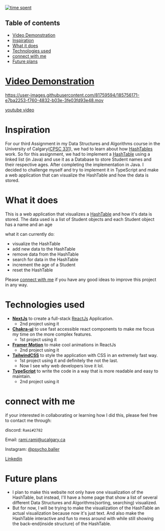 [![time spent](https://wakatime.com/badge/user/33addb7e-f5e6-470b-a55b-0a8babc62ebb/project/b4387a1e-0164-4bec-bd52-235384399c34.svg)](https://wakatime.com/badge/user/33addb7e-f5e6-470b-a55b-0a8babc62ebb/project/b4387a1e-0164-4bec-bd52-235384399c34)
<!-- ![AppVeyor](https://img.shields.io/appveyor/build/psycho-baller/knock-knock-v2?style=flat-square) -->


## Table of contents

* [Video Demonstration](#video-demonstration)
* [Inspiration](#inspiration)
* [What it does](#what-it-does)
* [Technologies used](#technologies-used)
* [connect with me](#connect-with-me)
* [Future plans](#future-plans)


# [Video Demonstration](https://www.youtube.com/watch?v=En0LMg91Yas)

https://user-images.githubusercontent.com/81759594/185756171-e7ba2253-f760-4832-b03e-3fe03fd93e48.mov

[youtube video](https://www.youtube.com/watch?v=En0LMg91Yas)

# Inspiration

For our third Assignment in my Data Structures and Algorithms course in the University of Calgary([CPSC 331](https://contacts.ucalgary.ca/info/cpsc/courses/f19/CPSC331?destination=courses)), we had to learn about how [HashTables](https://en.wikipedia.org/wiki/Hash_table) work. So for this assignment, we had to implement a [HashTable](https://en.wikipedia.org/wiki/Hash_table) using a linked list (in Java) and use it as a Database to store Student names and their respective ages. After completing the implementation in Java. I decided to challenge myself and try to implement it in TypeScript and make a web application that can visualize the HashTable and how the data is stored.


# What it does

This is a web application that visualizes a [HashTable](https://en.wikipedia.org/wiki/Hash_table) and how it's data is stored. The data used is a list of Student objects and each Student object has a name and an age

what it can currently do:
- visualize the HashTable
- add new data to the HashTable
- remove data from the HashTable
- search for data in the HashTable
- increment the age of a Student
- reset the HashTable

Please [connect with me](#connect-with-me) if you have any good ideas to improve this project in any way.


# Technologies used

- **[NextJs](https://nextjs.org/)** to create a full-stack [ReactJs](https://reactjs.org/) Application.
    - 2nd project using it
- **[Chakra-ui](https://chakra-ui.com/)** to use fast accessible react components to make me focus my time on the more complex features.
    - 1st project using it
- **[Framer Motion](https://www.framer.com/motion/)** to make cool animations in ReactJs
    - 2nd project using it
- **[TailwindCSS](https://tailwindcss.com/)** to style the application with CSS in an extremely fast way.
    - 1st project using it and definitely the not the last.
    - Now I see why web developers love it lol.
- **[TypeScript](https://www.typescript.org/)** to write the code in a way that is more readable and easy to maintain.
    - 2nd project using it


# connect with me

if your interested in collaborating or learning how I did this, please feel free to contact me through:

discord: `Rami#2782`

Email: [rami.rami@ucalgary.ca](mailto:rami.rami@ucalgary.ca)

Instagram: [@psycho.baller](https://www.instagram.com/psycho.baller/)

[Linkedin](https://www.linkedin.com/in/rami--maalouf/)


# Future plans

- I plan to make this website not only have one visualization of the HashTable, but instead, I'll have a home page that show a list of several different Data Structures and Algorithms(sorting, searching) visualized.
- But for now, I will be trying to make the visualization of the HashTable an actual visualization because now it's just text. And also make the HashTable interactive and fun to mess around with while still showing the back-end(inside structure) of the HashTable.
